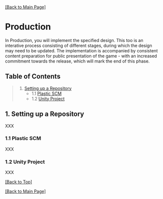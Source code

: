 [[Back to Main Page]](README.md/#production-guide-for-solo-game-development)

# Production

In Production, you will implement the specified design. This too is an interative process consisting of different stages, during which the design may need to be updated. The implementation is accompanied by consistent content preparation for public presentation of the game - with an increased commitment towards the release, which will mark the end of this phase.

<a name="toc"></a>
## Table of Contents

> 1. [Setting up a Repository](#repository)
>    - 1.1 [Plastic SCM](#plastic-scm)
>    - 1.2 [Unity Project](#unity-project)

<a name="repository"></a>
## 1. Setting up a Repository

XXX

<a name="plastic-scm"></a>
### 1.1 Plastic SCM

XXX

<a name="unity-project"></a>
### 1.2 Unity Project

XXX

[[Back to Top]](#production)

[[Back to Main Page]](README.md/#production-guide-for-solo-game-development)
